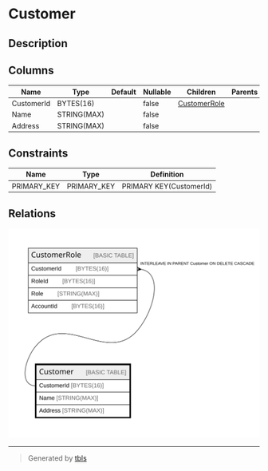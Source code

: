 # Customer

## Description

## Columns

| Name | Type | Default | Nullable | Children | Parents | Comment |
| ---- | ---- | ------- | -------- | -------- | ------- | ------- |
| CustomerId | BYTES(16) |  | false | [CustomerRole](CustomerRole.md) |  |  |
| Name | STRING(MAX) |  | false |  |  |  |
| Address | STRING(MAX) |  | false |  |  |  |

## Constraints

| Name | Type | Definition |
| ---- | ---- | ---------- |
| PRIMARY_KEY | PRIMARY_KEY | PRIMARY KEY(CustomerId) |

## Relations

![er](Customer.svg)

---

> Generated by [tbls](https://github.com/k1LoW/tbls)
